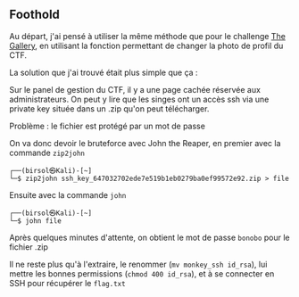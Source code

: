 ## Foothold

Au départ, j'ai pensé à utiliser la même méthode que pour le challenge <a href="https://github.com/CTF-Writeups/ZiTF%202023/The%20Gallery" target="_blank">The Gallery</a>, en utilisant la fonction permettant de changer la photo de profil du CTF.

La solution que j'ai trouvé était plus simple que ça :

Sur le panel de gestion du CTF, il y a une page cachée réservée aux administrateurs. On peut y lire que les singes ont un accès ssh via une private key située dans un .zip qu'on peut télécharger.

Problème : le fichier est protégé par un mot de passe

On va donc devoir le bruteforce avec John the Reaper, en premier avec la commande `zip2john`

```console
┌──(birsol㉿Kali)-[~]
└─$ zip2john ssh_key_647032702ede7e519b1eb0279ba0ef99572e92.zip > file
```

Ensuite avec la commande `john`

```console
┌──(birsol㉿Kali)-[~]
└─$ john file
```

Après quelques minutes d'attente, on obtient le mot de passe `bonobo` pour le fichier .zip

Il ne reste plus qu'à l'extraire, le renommer (`mv monkey_ssh id_rsa`), lui mettre les bonnes permissions (`chmod 400 id_rsa`), et à se connecter en SSH pour récupérer le `flag.txt`